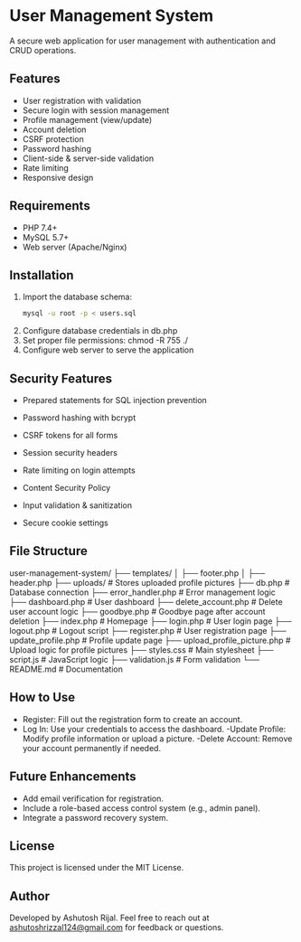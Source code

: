 # User Management System

A secure web application for user management with authentication and CRUD operations.

## Features
- User registration with validation
- Secure login with session management
- Profile management (view/update)
- Account deletion
- CSRF protection
- Password hashing
- Client-side & server-side validation
- Rate limiting
- Responsive design

## Requirements
- PHP 7.4+
- MySQL 5.7+
- Web server (Apache/Nginx)

## Installation
1. Import the database schema:
   ```bash
   mysql -u root -p < users.sql
2. Configure database credentials in db.php
3. Set proper file permissions:
    chmod -R 755 ./
4. Configure web server to serve the application

## Security Features

- Prepared statements for SQL injection prevention

- Password hashing with bcrypt

- CSRF tokens for all forms

- Session security headers

- Rate limiting on login attempts

- Content Security Policy

- Input validation & sanitization

- Secure cookie settings

## File Structure
user-management-system/
├── templates/
│   ├── footer.php
│   ├── header.php
├── uploads/                 # Stores uploaded profile pictures
├── db.php                   # Database connection
├── error_handler.php        # Error management logic
├── dashboard.php            # User dashboard
├── delete_account.php       # Delete user account logic
├── goodbye.php              # Goodbye page after account deletion
├── index.php                # Homepage
├── login.php                # User login page
├── logout.php               # Logout script
├── register.php             # User registration page
├── update_profile.php       # Profile update page
├── upload_profile_picture.php # Upload logic for profile pictures
├── styles.css               # Main stylesheet
├── script.js                # JavaScript logic
├── validation.js            # Form validation
└── README.md                # Documentation

## How to Use

   - Register:
        Fill out the registration form to create an account.
   - Log In:
        Use your credentials to access the dashboard.
    -Update Profile:
        Modify profile information or upload a picture.
    -Delete Account:
        Remove your account permanently if needed.
## Future Enhancements

   - Add email verification for registration.
   - Include a role-based access control system (e.g., admin panel).
   - Integrate a password recovery system.

## License
This project is licensed under the MIT License.

## Author

Developed by Ashutosh Rijal.
Feel free to reach out at ashutoshrizzal124@gmail.com for feedback or questions.
